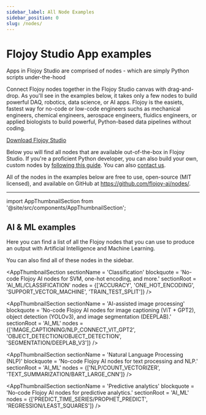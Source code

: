 ```yaml
---
sidebar_label: All Node Examples
sidebar_position: 0
slug: /nodes/
---
```


# Flojoy Studio App examples

Apps in Flojoy Studio are comprised of nodes - which are simply Python scripts under-the-hood 

Connect Flojoy nodes together in the Flojoy Studio canvas with drag-and-drop. As you'll see in the examples below, it takes only a few nodes to build powerful DAQ, robotics, data science, or AI apps. Flojoy is the easiets, fastest way for no-code or low-code engineers suchs as mechanical engineers, chemical engineers, aerospace engineers, fluidics engineers, or applied biologists to build powerful, Python-based data pipelines without coding.

[Download Flojoy Studio](/)

Below you will find all nodes that are available out-of-the-box in Flojoy Studio. If you're a proficient Python developer, you can also build your own, custom nodes by [following this guide](/custom-nodes/creating-custom-node/). You can also [contact us](https://www.flojoy.ai/professional-services).

All of the nodes in the examples below are free to use, open-source (MIT licensed), and available on GitHub at https://github.com/flojoy-ai/nodes/.

***

<!-- Custom component -->
import AppThumbnailSection from '@site/src/components/AppThumbnailSection';

## AI & ML examples

Here you can find a list of all the Flojoy nodes that you can use to produce an output with Artificial Intelligence and Machine Learning.

You can also find all of these nodes in the sidebar.

<AppThumbnailSection
    sectionName = 'Classification'
    blockquote = 'No-code Flojoy AI nodes for SVM, one-hot encoding, and more.'
    sectionRoot = 'AI_ML/CLASSIFICATION'
    nodes = {['ACCURACY', 'ONE_HOT_ENCODING', 'SUPPORT_VECTOR_MACHINE', 'TRAIN_TEST_SPLIT']}
/>

<AppThumbnailSection
    sectionName = 'AI-assisted image processing'
    blockquote = 'No-code Flojoy AI nodes for image captioning (ViT + GPT2), object detection (YOLOv3), and image segmentation (DEEPLAB).'
    sectionRoot = 'AI_ML'
    nodes = {['IMAGE_CAPTIONING/NLP_CONNECT_VIT_GPT2', 'OBJECT_DETECTION/OBJECT_DETECTION', 'SEGMENTATION/DEEPLAB_V3']}
/>

<AppThumbnailSection
    sectionName = 'Natural Language Processing (NLP)'
    blockquote = 'No-code Flojoy AI nodes for text processing and NLP.'
    sectionRoot = 'AI_ML'
    nodes = {['NLP/COUNT_VECTORIZER', 'TEXT_SUMMARIZATION/BART_LARGE_CNN']}
/>

<AppThumbnailSection
    sectionName = 'Predictive analytics'
    blockquote = 'No-code Flojoy AI nodes for predictive analytics.'
    sectionRoot = 'AI_ML'
    nodes = {['PREDICT_TIME_SERIES/PROPHET_PREDICT', 'REGRESSION/LEAST_SQUARES']}
/>
